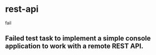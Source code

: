 # rest-api
fail
## Failed test task to implement a simple console application to work with a remote REST API.
